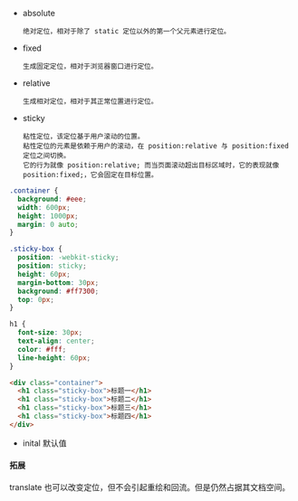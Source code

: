 - absolute

      绝对定位，相对于除了 static 定位以外的第一个父元素进行定位。

- fixed

      生成固定定位，相对于浏览器窗口进行定位。

- relative

      生成相对定位，相对于其正常位置进行定位。

- sticky

      粘性定位，该定位基于用户滚动的位置。
      粘性定位的元素是依赖于用户的滚动，在 position:relative 与 position:fixed 定位之间切换。
      它的行为就像 position:relative; 而当页面滚动超出目标区域时，它的表现就像 position:fixed;，它会固定在目标位置。

```css
.container {
  background: #eee;
  width: 600px;
  height: 1000px;
  margin: 0 auto;
}

.sticky-box {
  position: -webkit-sticky;
  position: sticky;
  height: 60px;
  margin-bottom: 30px;
  background: #ff7300;
  top: 0px;
}

h1 {
  font-size: 30px;
  text-align: center;
  color: #fff;
  line-height: 60px;
}
```

```html
<div class="container">
  <h1 class="sticky-box">标题一</h1>
  <h1 class="sticky-box">标题二</h1>
  <h1 class="sticky-box">标题三</h1>
  <h1 class="sticky-box">标题四</h1>
</div>
```

- inital 默认值

#### 拓展

translate 也可以改变定位，但不会引起重绘和回流。但是仍然占据其文档空间。
